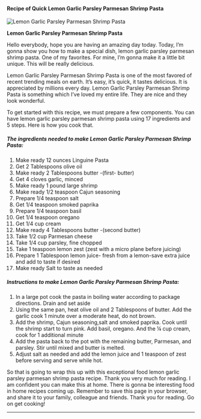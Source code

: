             

#### Recipe of Quick Lemon Garlic Parsley Parmesan Shrimp Pasta

![Lemon Garlic Parsley Parmesan Shrimp Pasta](https://img-global.cpcdn.com/recipes/d3458192091863f2/751x532cq70/lemon-garlic-parsley-parmesan-shrimp-pasta-recipe-main-photo.jpg)

**Lemon Garlic Parsley Parmesan Shrimp Pasta**

Hello everybody, hope you are having an amazing day today. Today, I’m gonna show you how to make a special dish, lemon garlic parsley parmesan shrimp pasta. One of my favorites. For mine, I’m gonna make it a little bit unique. This will be really delicious.

Lemon Garlic Parsley Parmesan Shrimp Pasta is one of the most favored of recent trending meals on earth. It’s easy, it’s quick, it tastes delicious. It is appreciated by millions every day. Lemon Garlic Parsley Parmesan Shrimp Pasta is something which I’ve loved my entire life. They are nice and they look wonderful.

To get started with this recipe, we must prepare a few components. You can have lemon garlic parsley parmesan shrimp pasta using 17 ingredients and 5 steps. Here is how you cook that.

##### The ingredients needed to make Lemon Garlic Parsley Parmesan Shrimp Pasta:

1.  Make ready 12 ounces Linguine Pasta
2.  Get 2 Tablespoons olive oil
3.  Make ready 2 Tablespoons butter -(first- butter)
4.  Get 4 cloves garlic, minced
5.  Make ready 1 pound large shrimp
6.  Make ready 1/2 teaspoon Cajun seasoning
7.  Prepare 1/4 teaspoon salt
8.  Get 1/4 teaspoon smoked paprika
9.  Prepare 1/4 teaspoon basil
10.  Get 1/4 teaspoon oregano
11.  Get 1/4 cup cream
12.  Make ready 4 Tablespoons butter -(second butter)
13.  Take 1/2 cup Parmesan cheese
14.  Take 1/4 cup parsley, fine chopped
15.  Take 1 teaspoon lemon zest (zest with a micro plane before juicing)
16.  Prepare 1 Tablespoon lemon juice- fresh from a lemon-save extra juice and add to taste if desired
17.  Make ready Salt to taste as needed

##### Instructions to make Lemon Garlic Parsley Parmesan Shrimp Pasta:

1.  In a large pot cook the pasta in boiling water according to package directions. Drain and set aside
2.  Using the same pan, heat olive oil and 2 Tablespoons of butter. Add the garlic cook 1 minute over a moderate heat, do not brown.
3.  Add the shrimp, Cajun seasoning,salt and smoked paprika. Cook until the shrimp start to turn pink. Add basil, oregano. And the ¼ cup cream, cook for 1 additional minute
4.  Add the pasta back to the pot with the remaining butter, Parmesan, and parsley. Stir until mixed and butter is melted.
5.  Adjust salt as needed and add the lemon juice and 1 teaspoon of zest before serving and serve while hot.

So that is going to wrap this up with this exceptional food lemon garlic parsley parmesan shrimp pasta recipe. Thank you very much for reading. I am confident you can make this at home. There is gonna be interesting food in home recipes coming up. Remember to save this page in your browser, and share it to your family, colleague and friends. Thank you for reading. Go on get cooking!

* * *